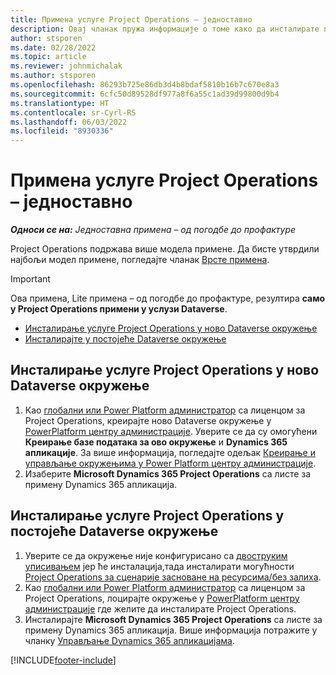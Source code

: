 ```yaml
---
title: Примена услуге Project Operations – једноставно
description: Овај чланак пружа информације о томе како да инсталирате примену услуге Project Operations једноставна примена – од погодбе до профактуре.
author: stsporen
ms.date: 02/28/2022
ms.topic: article
ms.reviewer: johnmichalak
ms.author: stsporen
ms.openlocfilehash: 86293b725e86db3d4b8bdaf5810b16b7c670e8a3
ms.sourcegitcommit: 6cfc50d89528df977a8f6a55c1ad39d99800d9b4
ms.translationtype: HT
ms.contentlocale: sr-Cyrl-RS
ms.lasthandoff: 06/03/2022
ms.locfileid: "8930336"
---
```

# <a name="deploy-project-operations---lite"></a>Примена услуге Project Operations – једноставно

_**Односи се на:** Једноставна примена – од погодбе до профактуре_



Project Operations подржава више модела примене. Да бисте утврдили најбољи модел примене, погледајте чланак [Врсте примена](determine-deployment-type.md).


> [!IMPORTANT]
> Ова примена, Lite примена – од погодбе до профактуре, резултира **само у Project Operations примени у услузи Dataverse**.

- [Инсталирање услуге Project Operations у ново Dataverse окружење](#new)
- [Инсталирајте у постојеће Dataverse окружење](#existing)



## <a name="install-project-operations-to-a-new-dataverse-environment"></a><a name="new"></a>Инсталирање услуге Project Operations у ново Dataverse окружење

1. Као [глобални или Power Platform администратор](/power-platform/admin/global-service-administrators-can-administer-without-license) са лиценцом за Project Operations, креирајте ново Dataverse окружење у [PowerPlatform центру администрације](https://admin.powerplatform.com). Уверите се да су омогућени **Креирање базе података за ово окружење** и **Dynamics 365 апликације**. За више информација, погледајте одељак [Креирање и управљање окружењима у Power Platform центру администрације](/power-platform/admin/create-environment#create-an-environment-in-the-power-platform-admin-center).
2. Изаберите **Microsoft Dynamics 365 Project Operations** са листе за примену Dynamics 365 апликација.


## <a name="install-project-operations-to-an-existing-dataverse-environment"></a><a name="existing"></a>Инсталирање услуге Project Operations у постојеће Dataverse окружење
1. Уверите се да окружење није конфигурисано са [двоструким уписивањем](/dynamics365/fin-ops-core/dev-itpro/data-entities/dual-write/dual-write-overview) јер ће инсталација,тада инсталирати могућности [Project Operations за сценарије засноване на ресурсима/без залиха](project-operations-integrated-deployment-overview.md).
2. Као [глобални или Power Platform администратор](/power-platform/admin/global-service-administrators-can-administer-without-license) са лиценцом за Project Operations, лоцирајте окружење у [PowerPlatform центру администрације](https://admin.powerplatform.com) где желите да инсталирате Project Operations.
3. Инсталирајте **Microsoft Dynamics 365 Project Operations** са листе за примену Dynamics 365 апликација. Више информација потражите у чланку [Управљање Dynamics 365 апликацијама](/power-platform/admin/manage-apps).




[!INCLUDE[footer-include](../includes/footer-banner.md)]
